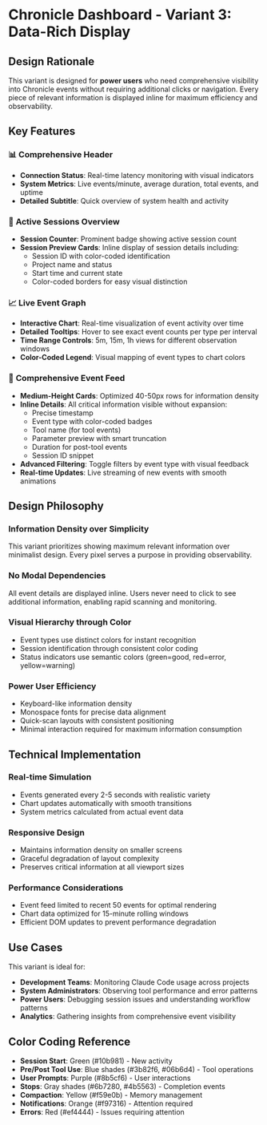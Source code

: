 # Chronicle Dashboard - Variant 3: Data-Rich Display

## Design Rationale

This variant is designed for **power users** who need comprehensive visibility into Chronicle events without requiring additional clicks or navigation. Every piece of relevant information is displayed inline for maximum efficiency and observability.

## Key Features

### 📊 **Comprehensive Header**
- **Connection Status**: Real-time latency monitoring with visual indicators
- **System Metrics**: Live events/minute, average duration, total events, and uptime
- **Detailed Subtitle**: Quick overview of system health and activity

### 🔄 **Active Sessions Overview**
- **Session Counter**: Prominent badge showing active session count
- **Session Preview Cards**: Inline display of session details including:
  - Session ID with color-coded identification
  - Project name and status
  - Start time and current state
  - Color-coded borders for easy visual distinction

### 📈 **Live Event Graph**
- **Interactive Chart**: Real-time visualization of event activity over time
- **Detailed Tooltips**: Hover to see exact event counts per type per interval
- **Time Range Controls**: 5m, 15m, 1h views for different observation windows
- **Color-Coded Legend**: Visual mapping of event types to chart colors

### 📝 **Comprehensive Event Feed**
- **Medium-Height Cards**: Optimized 40-50px rows for information density
- **Inline Details**: All critical information visible without expansion:
  - Precise timestamp
  - Event type with color-coded badges
  - Tool name (for tool events)
  - Parameter preview with smart truncation
  - Duration for post-tool events
  - Session ID snippet
- **Advanced Filtering**: Toggle filters by event type with visual feedback
- **Real-time Updates**: Live streaming of new events with smooth animations

## Design Philosophy

### **Information Density over Simplicity**
This variant prioritizes showing maximum relevant information over minimalist design. Every pixel serves a purpose in providing observability.

### **No Modal Dependencies**
All event details are displayed inline. Users never need to click to see additional information, enabling rapid scanning and monitoring.

### **Visual Hierarchy through Color**
- Event types use distinct colors for instant recognition
- Session identification through consistent color coding
- Status indicators use semantic colors (green=good, red=error, yellow=warning)

### **Power User Efficiency**
- Keyboard-like information density
- Monospace fonts for precise data alignment
- Quick-scan layouts with consistent positioning
- Minimal interaction required for maximum information consumption

## Technical Implementation

### **Real-time Simulation**
- Events generated every 2-5 seconds with realistic variety
- Chart updates automatically with smooth transitions
- System metrics calculated from actual event data

### **Responsive Design**
- Maintains information density on smaller screens
- Graceful degradation of layout complexity
- Preserves critical information at all viewport sizes

### **Performance Considerations**
- Event feed limited to recent 50 events for optimal rendering
- Chart data optimized for 15-minute rolling windows
- Efficient DOM updates to prevent performance degradation

## Use Cases

This variant is ideal for:
- **Development Teams**: Monitoring Claude Code usage across projects
- **System Administrators**: Observing tool performance and error patterns  
- **Power Users**: Debugging session issues and understanding workflow patterns
- **Analytics**: Gathering insights from comprehensive event visibility

## Color Coding Reference

- **Session Start**: Green (#10b981) - New activity
- **Pre/Post Tool Use**: Blue shades (#3b82f6, #06b6d4) - Tool operations
- **User Prompts**: Purple (#8b5cf6) - User interactions
- **Stops**: Gray shades (#6b7280, #4b5563) - Completion events
- **Compaction**: Yellow (#f59e0b) - Memory management
- **Notifications**: Orange (#f97316) - Attention required
- **Errors**: Red (#ef4444) - Issues requiring attention